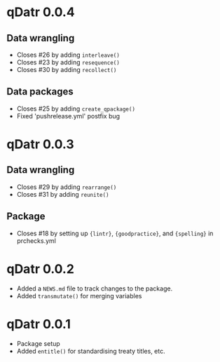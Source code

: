# qDatr 0.0.4

## Data wrangling

* Closes #26 by adding `interleave()`
* Closes #23 by adding `resequence()`
* Closes #30 by adding `recollect()`

## Data packages

* Closes #25 by adding `create_qpackage()`
* Fixed 'pushrelease.yml' postfix bug

# qDatr 0.0.3

## Data wrangling

* Closes #29 by adding `rearrange()` 
* Closes #31 by adding `reunite()`

## Package

* Closes #18 by setting up `{lintr}`, `{goodpractice}`, and `{spelling}` in prchecks.yml

# qDatr 0.0.2

* Added a `NEWS.md` file to track changes to the package.
* Added `transmutate()` for merging variables

# qDatr 0.0.1

* Package setup
* Added `entitle()` for standardising treaty titles, etc.